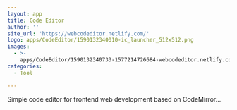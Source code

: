 ```yaml
---
layout: app
title: Code Editor
author: ''
site_url: 'https://webcodeditor.netlify.com/'
logo: apps/CodeEditor/1590132340010-ic_launcher_512x512.png
images:
  - >-
    apps/CodeEditor/1590132340733-1577214726684-webcodeditor.netlify.com_Appscope_7.png
categories:
  - Tool

---
```

Simple code editor for frontend web development based on CodeMirror…
